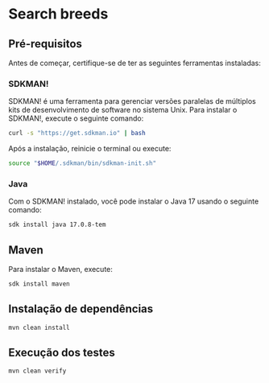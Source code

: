 # Search breeds

## Pré-requisitos

Antes de começar, certifique-se de ter as seguintes ferramentas instaladas:

### SDKMAN!

SDKMAN! é uma ferramenta para gerenciar versões paralelas de múltiplos kits de desenvolvimento de software no sistema Unix. Para instalar o SDKMAN!, execute o seguinte comando:

```bash
curl -s "https://get.sdkman.io" | bash
```

Após a instalação, reinicie o terminal ou execute:

```bash
source "$HOME/.sdkman/bin/sdkman-init.sh"
```

### Java

Com o SDKMAN! instalado, você pode instalar o Java 17 usando o seguinte comando:

```bash
sdk install java 17.0.8-tem
```

## Maven

Para instalar o Maven, execute:

```bash
sdk install maven
```

## Instalação de dependências
```bash
mvn clean install
```

## Execução dos testes
```bash
mvn clean verify
```
